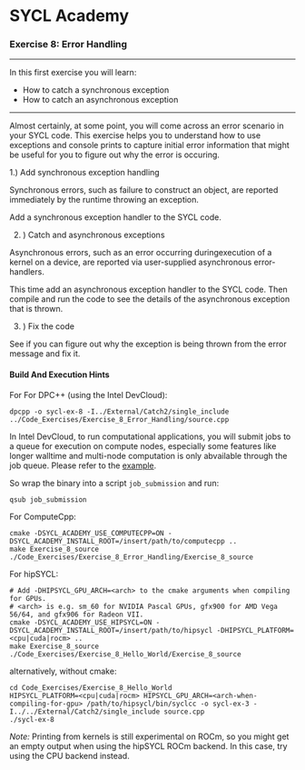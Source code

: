 # SYCL Academy

### Exercise 8: Error Handling

---

In this first exercise you will learn:
* How to catch a synchronous exception
* How to catch an asynchronous exception

---

Almost certainly, at some point, you will come across an error scenario in your 
SYCL code. This exercise helps you to understand how to use exceptions and 
console prints to capture initial error information that might be useful for 
you to figure out why the error is occuring.

1.) Add synchronous exception handling

Synchronous errors, such as failure to construct an object, are reported 
immediately  by  the  runtime  throwing  an  exception.

Add a synchronous exception handler to the SYCL code.

2. ) Catch and asynchronous exceptions

Asynchronous  errors,  such  as  an  error  occurring  duringexecution of a 
kernel on a device, are reported via user-supplied asynchronous error-handlers.

This time add an asynchronous exception handler to the SYCL code. Then 
compile and run the code to see the details of the asynchronous exception that is 
thrown.

3. ) Fix the code

See if you can figure out why the exception is being thrown from the error 
message and fix it.

#### Build And Execution Hints

For For DPC++ (using the Intel DevCloud):

```
dpcpp -o sycl-ex-8 -I../External/Catch2/single_include ../Code_Exercises/Exercise_8_Error_Handling/source.cpp
```

In Intel DevCloud, to run computational applications, you will submit jobs to a queue for execution on compute nodes,
especially some features like longer walltime and multi-node computation is only abvailable through the job queue.
Please refer to the [example][devcloud-job-submission].

So wrap the binary into a script `job_submission` and run:
```
qsub job_submission
```

For ComputeCpp:
```
cmake -DSYCL_ACADEMY_USE_COMPUTECPP=ON -DSYCL_ACADEMY_INSTALL_ROOT=/insert/path/to/computecpp ..
make Exercise_8_source
./Code_Exercises/Exercise_8_Error_Handling/Exercise_8_source
```

For hipSYCL:
```
# Add -DHIPSYCL_GPU_ARCH=<arch> to the cmake arguments when compiling for GPUs.
# <arch> is e.g. sm_60 for NVIDIA Pascal GPUs, gfx900 for AMD Vega 56/64, and gfx906 for Radeon VII.
cmake -DSYCL_ACADEMY_USE_HIPSYCL=ON -DSYCL_ACADEMY_INSTALL_ROOT=/insert/path/to/hipsycl -DHIPSYCL_PLATFORM=<cpu|cuda|rocm> ..
make Exercise_8_source
./Code_Exercises/Exercise_8_Hello_World/Exercise_8_source
```
alternatively, without cmake:
```
cd Code_Exercises/Exercise_8_Hello_World
HIPSYCL_PLATFORM=<cpu|cuda|rocm> HIPSYCL_GPU_ARCH=<arch-when-compiling-for-gpu> /path/to/hipsycl/bin/syclcc -o sycl-ex-3 -I../../External/Catch2/single_include source.cpp
./sycl-ex-8
```

*Note:* Printing from kernels is still experimental on ROCm, so you might get an empty output when using the hipSYCL ROCm backend. In this case, try using the CPU backend instead.

[sycl-specification]: https://www.khronos.org/registry/SYCL/specs/sycl-1.2.1.pdf
[devcloud-job-submission]: https://devcloud.intel.com/oneapi/learn/advanced-queue/basic-job-submission#command-file-job-script-